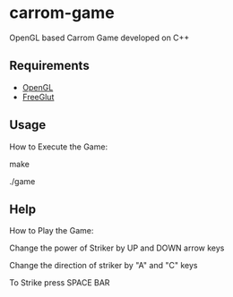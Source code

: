carrom-game
===========

OpenGL based Carrom Game developed on C++



Requirements
------------
* [OpenGL](https://www.opengl.org)
* [FreeGlut](http://freeglut.sourceforge.net/)

Usage
-----

How to Execute the Game:

make

./game


Help
----

How to Play the Game:

Change the power of Striker by UP and DOWN arrow keys

Change the direction of striker by "A" and "C" keys

To Strike press SPACE BAR